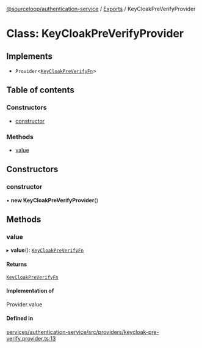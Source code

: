 [@sourceloop/authentication-service](../README.md) / [Exports](../modules.md) / KeyCloakPreVerifyProvider

# Class: KeyCloakPreVerifyProvider

## Implements

- `Provider`<[`KeyCloakPreVerifyFn`](../modules.md#keycloakpreverifyfn)\>

## Table of contents

### Constructors

- [constructor](KeyCloakPreVerifyProvider.md#constructor)

### Methods

- [value](KeyCloakPreVerifyProvider.md#value)

## Constructors

### constructor

• **new KeyCloakPreVerifyProvider**()

## Methods

### value

▸ **value**(): [`KeyCloakPreVerifyFn`](../modules.md#keycloakpreverifyfn)

#### Returns

[`KeyCloakPreVerifyFn`](../modules.md#keycloakpreverifyfn)

#### Implementation of

Provider.value

#### Defined in

[services/authentication-service/src/providers/keycloak-pre-verify.provider.ts:13](https://github.com/sourcefuse/loopback4-microservice-catalog/blob/53060ad88/services/authentication-service/src/providers/keycloak-pre-verify.provider.ts#L13)

